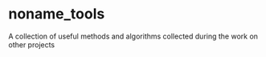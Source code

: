 # noname_tools
A collection of useful methods and algorithms collected during the work on other projects

